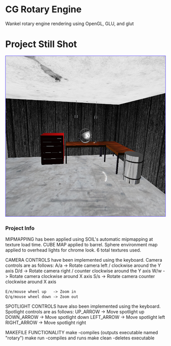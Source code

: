 # CG Rotary Engine

Wankel rotary engine rendering using OpenGL, GLU, and glut

# Project Still Shot

<div align="center">
  <img width="768" src="./Image/weiglej_p5.png" alt="Output Still Shot" class="inline">
</div>

### Project Info

MIPMAPPING has been applied using SOIL's automatic mipmapping at texture load
time.
CUBE MAP applied to barrel.
Sphere environment map applied to overhead lights for chrome look.
6 total textures used.

CAMERA CONTROLS have been implemented using the keyboard.
Camera controls are as follows:
    A/a -> Rotate camera left / clockwise around the Y axis
    D/d -> Rotate camera right / counter clockwise around the Y axis
    W/w -> Rotate camera clockwise around X axis
    S/s -> Rotate camera counter clockwise around X axis

    E/e/mouse wheel up   -> Zoom in
    Q/q/mouse wheel down -> Zoom out

SPOTLIGHT CONTROLS have also been implemented using the keyboard.
Spotlight controls are as follows:
    UP_ARROW    -> Move spotlight up
    DOWN_ARROW  -> Move spotlight down
    LEFT_ARROW  -> Move spotlight left
    RIGHT_ARROW -> Move spotlight right

MAKEFILE FUNCTIONALITY
    make            -compiles (outputs executable named "rotary")
    make run        -compiles and runs
    make clean      -deletes executable
